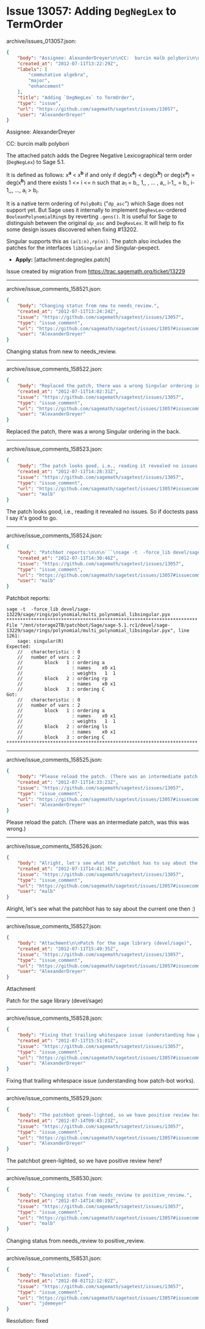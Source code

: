 # Issue 13057: Adding `DegNegLex` to TermOrder

archive/issues_013057.json:
```json
{
    "body": "Assignee: AlexanderDreyer\n\nCC:  burcin malb polybori\n\nThe attached patch adds the Degree Negative Lexicographical term order (`DegNegLex`) to Sage 5.1.\n\nIt is defined as follows: x<sup>**a**</sup> < x<sup>**b**</sup> if and only if deg(x<sup>**a**</sup>) < deg(x<sup>**b**</sup>) or deg(x<sup>**a**</sup>) = deg(x<sup>**b**</sup>) and there exists 1 <= i <= n such that a<sub>1</sub> = b,, 1,, , ... , a,, i-1,,  = b,, i-1,,, ..., a<sub>i</sub> > b<sub>i</sub>. \n\nIt is a native term ordering of `PolyBoRi` (\"`dp_asc`\") which Sage does not support yet. But Sage uses it internally to implement `DegRevLex`-ordered `BooleanPolynomialRing`s by reverting  `.gens()`. It is useful for Sage to distinguish between the original `dp_asc` and `DegRevLex`. It will help to fix some design issues discovered when fixing #13202.\n\nSingular supports this as `(a(1:n),rp(n))`. The patch also includes the patches for the interfaces `libSingular` and Singular-pexpect.\n\n* **Apply:** [attachment:degneglex.patch]\n\nIssue created by migration from https://trac.sagemath.org/ticket/13229\n\n",
    "created_at": "2012-07-11T13:22:29Z",
    "labels": [
        "commutative algebra",
        "major",
        "enhancement"
    ],
    "title": "Adding `DegNegLex` to TermOrder",
    "type": "issue",
    "url": "https://github.com/sagemath/sagetest/issues/13057",
    "user": "AlexanderDreyer"
}
```
Assignee: AlexanderDreyer

CC:  burcin malb polybori

The attached patch adds the Degree Negative Lexicographical term order (`DegNegLex`) to Sage 5.1.

It is defined as follows: x<sup>**a**</sup> < x<sup>**b**</sup> if and only if deg(x<sup>**a**</sup>) < deg(x<sup>**b**</sup>) or deg(x<sup>**a**</sup>) = deg(x<sup>**b**</sup>) and there exists 1 <= i <= n such that a<sub>1</sub> = b,, 1,, , ... , a,, i-1,,  = b,, i-1,,, ..., a<sub>i</sub> > b<sub>i</sub>. 

It is a native term ordering of `PolyBoRi` ("`dp_asc`") which Sage does not support yet. But Sage uses it internally to implement `DegRevLex`-ordered `BooleanPolynomialRing`s by reverting  `.gens()`. It is useful for Sage to distinguish between the original `dp_asc` and `DegRevLex`. It will help to fix some design issues discovered when fixing #13202.

Singular supports this as `(a(1:n),rp(n))`. The patch also includes the patches for the interfaces `libSingular` and Singular-pexpect.

* **Apply:** [attachment:degneglex.patch]

Issue created by migration from https://trac.sagemath.org/ticket/13229





---

archive/issue_comments_158521.json:
```json
{
    "body": "Changing status from new to needs_review.",
    "created_at": "2012-07-11T13:24:24Z",
    "issue": "https://github.com/sagemath/sagetest/issues/13057",
    "type": "issue_comment",
    "url": "https://github.com/sagemath/sagetest/issues/13057#issuecomment-158521",
    "user": "AlexanderDreyer"
}
```

Changing status from new to needs_review.



---

archive/issue_comments_158522.json:
```json
{
    "body": "Replaced the patch, there was a wrong Singular ordering in the back.",
    "created_at": "2012-07-11T14:02:31Z",
    "issue": "https://github.com/sagemath/sagetest/issues/13057",
    "type": "issue_comment",
    "url": "https://github.com/sagemath/sagetest/issues/13057#issuecomment-158522",
    "user": "AlexanderDreyer"
}
```

Replaced the patch, there was a wrong Singular ordering in the back.



---

archive/issue_comments_158523.json:
```json
{
    "body": "The patch looks good, i.e., reading it revealed no issues. So if doctests pass I say it's good to go.",
    "created_at": "2012-07-11T14:28:33Z",
    "issue": "https://github.com/sagemath/sagetest/issues/13057",
    "type": "issue_comment",
    "url": "https://github.com/sagemath/sagetest/issues/13057#issuecomment-158523",
    "user": "malb"
}
```

The patch looks good, i.e., reading it revealed no issues. So if doctests pass I say it's good to go.



---

archive/issue_comments_158524.json:
```json
{
    "body": "Patchbot reports:\n\n\n```\nsage -t  -force_lib devel/sage-13229/sage/rings/polynomial/multi_polynomial_libsingular.pyx\n**********************************************************************\nFile \"/mnt/storage2TB/patchbot/Sage/sage-5.1.rc1/devel/sage-13229/sage/rings/polynomial/multi_polynomial_libsingular.pyx\", line 1261:\n    sage: singular(R)\nExpected:\n    //   characteristic : 0\n    //   number of vars : 2\n    //        block   1 : ordering a\n    //                  : names    x0 x1\n    //                  : weights   1  1\n    //        block   2 : ordering rp\n    //                  : names    x0 x1\n    //        block   3 : ordering C\nGot:\n    //   characteristic : 0\n    //   number of vars : 2\n    //        block   1 : ordering a\n    //                  : names    x0 x1\n    //                  : weights   1  1\n    //        block   2 : ordering ls\n    //                  : names    x0 x1\n    //        block   3 : ordering C\n**********************************************************************\n```\n",
    "created_at": "2012-07-11T14:30:46Z",
    "issue": "https://github.com/sagemath/sagetest/issues/13057",
    "type": "issue_comment",
    "url": "https://github.com/sagemath/sagetest/issues/13057#issuecomment-158524",
    "user": "malb"
}
```

Patchbot reports:


```
sage -t  -force_lib devel/sage-13229/sage/rings/polynomial/multi_polynomial_libsingular.pyx
**********************************************************************
File "/mnt/storage2TB/patchbot/Sage/sage-5.1.rc1/devel/sage-13229/sage/rings/polynomial/multi_polynomial_libsingular.pyx", line 1261:
    sage: singular(R)
Expected:
    //   characteristic : 0
    //   number of vars : 2
    //        block   1 : ordering a
    //                  : names    x0 x1
    //                  : weights   1  1
    //        block   2 : ordering rp
    //                  : names    x0 x1
    //        block   3 : ordering C
Got:
    //   characteristic : 0
    //   number of vars : 2
    //        block   1 : ordering a
    //                  : names    x0 x1
    //                  : weights   1  1
    //        block   2 : ordering ls
    //                  : names    x0 x1
    //        block   3 : ordering C
**********************************************************************
```




---

archive/issue_comments_158525.json:
```json
{
    "body": "Please reload the patch. (There was an intermediate patch, was this was wrong.)",
    "created_at": "2012-07-11T14:33:23Z",
    "issue": "https://github.com/sagemath/sagetest/issues/13057",
    "type": "issue_comment",
    "url": "https://github.com/sagemath/sagetest/issues/13057#issuecomment-158525",
    "user": "AlexanderDreyer"
}
```

Please reload the patch. (There was an intermediate patch, was this was wrong.)



---

archive/issue_comments_158526.json:
```json
{
    "body": "Alright, let's see what the patchbot has to say about the current one then :)",
    "created_at": "2012-07-11T14:41:36Z",
    "issue": "https://github.com/sagemath/sagetest/issues/13057",
    "type": "issue_comment",
    "url": "https://github.com/sagemath/sagetest/issues/13057#issuecomment-158526",
    "user": "malb"
}
```

Alright, let's see what the patchbot has to say about the current one then :)



---

archive/issue_comments_158527.json:
```json
{
    "body": "Attachment\n\nPatch for the sage library (devel/sage)",
    "created_at": "2012-07-11T15:49:35Z",
    "issue": "https://github.com/sagemath/sagetest/issues/13057",
    "type": "issue_comment",
    "url": "https://github.com/sagemath/sagetest/issues/13057#issuecomment-158527",
    "user": "AlexanderDreyer"
}
```

Attachment

Patch for the sage library (devel/sage)



---

archive/issue_comments_158528.json:
```json
{
    "body": "Fixing that trailing whitespace issue (understanding how patch-bot works).",
    "created_at": "2012-07-11T15:51:01Z",
    "issue": "https://github.com/sagemath/sagetest/issues/13057",
    "type": "issue_comment",
    "url": "https://github.com/sagemath/sagetest/issues/13057#issuecomment-158528",
    "user": "AlexanderDreyer"
}
```

Fixing that trailing whitespace issue (understanding how patch-bot works).



---

archive/issue_comments_158529.json:
```json
{
    "body": "The patchbot green-lighted, so we have positive review here?",
    "created_at": "2012-07-14T09:43:23Z",
    "issue": "https://github.com/sagemath/sagetest/issues/13057",
    "type": "issue_comment",
    "url": "https://github.com/sagemath/sagetest/issues/13057#issuecomment-158529",
    "user": "AlexanderDreyer"
}
```

The patchbot green-lighted, so we have positive review here?



---

archive/issue_comments_158530.json:
```json
{
    "body": "Changing status from needs_review to positive_review.",
    "created_at": "2012-07-14T14:00:19Z",
    "issue": "https://github.com/sagemath/sagetest/issues/13057",
    "type": "issue_comment",
    "url": "https://github.com/sagemath/sagetest/issues/13057#issuecomment-158530",
    "user": "malb"
}
```

Changing status from needs_review to positive_review.



---

archive/issue_comments_158531.json:
```json
{
    "body": "Resolution: fixed",
    "created_at": "2012-08-01T12:12:02Z",
    "issue": "https://github.com/sagemath/sagetest/issues/13057",
    "type": "issue_comment",
    "url": "https://github.com/sagemath/sagetest/issues/13057#issuecomment-158531",
    "user": "jdemeyer"
}
```

Resolution: fixed
